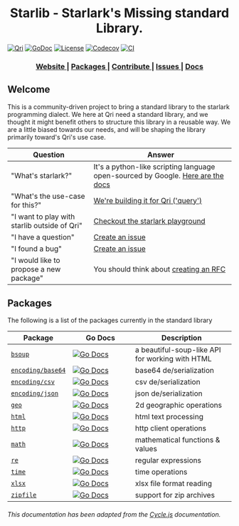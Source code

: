 <h1 align="center">Starlib - Starlark's Missing standard Library.</h1>

[![Qri](https://img.shields.io/badge/made%20by-qri-magenta.svg?style=flat-square)](https://qri.io) [![GoDoc](https://godoc.org/github.com/qri-io/starlib?status.svg)](http://godoc.org/github.com/qri-io/starlib) [![License](https://img.shields.io/github/license/qri-io/starlib.svg?style=flat-square)](./LICENSE) [![Codecov](https://img.shields.io/codecov/c/github/qri-io/starlib.svg?style=flat-square)](https://codecov.io/gh/qri-io/starlib) [![CI](https://img.shields.io/circleci/project/github/qri-io/starlib.svg?style=flat-square)](https://circleci.com/gh/qri-io/starlib)


<div align="center">
  <h3>
    <a href="https://qri.io">
      Website
    </a>
    <span> | </span>
    <a href="#packages">
      Packages
    </a>
    <span> | </span>
    <a href="https://github.com/qri-io/starlib/CONTRIBUTOR.md">
      Contribute
    </a>
    <span> | </span>
    <a href="https://github.com/qri-io/starlib/issues">
      Issues
    </a>
     <span> | </span>
    <a href="https://qri.io/docs/starlark/starlib">
      Docs
    </a>
  </h3>
</div>

<div align="center">
  <!-- Build Status -->
</div>

## Welcome

This is a community-driven project to bring a standard library to the starlark programming dialect. We here at Qri need a standard library, and we thought it might benefit others to structure this library in a reusable way. We are a little biased towards our needs, and will be shaping the library primarily toward's Qri's use case.

| Question | Answer |
|--------|-------|
| "What's starlark?" | It's a python-like scripting language open-sourced by Google. [Here are the docs](https://docs.bazel.build/versions/master/skylark/language.html) |
| "What's the use-case for this?" | [We're building it for Qri ('query')](https://qri.io) |
| "I want to play with starlib outside of Qri" | [Checkout the starlark playground](https://github.com/qri-io/skypg) |
| "I have a question" | [Create an issue](https://github.com/qri-io/starlib/issues) |
| "I found a bug" | [Create an issue](https://github.com/qri-io/starlib/issues) |
| "I would like to propose a new package" | You should think about [creating an RFC](https://github.com/qri-io/rfcs) |

## Packages

The following is a list of the packages currently in the standard library

| Package | Go Docs | Description |
|---------|---------|-------------|
| [`bsoup`](https://github.com/qri-io/starlib/tree/master/bsoup) | <img width=190/>[![Go Docs](https://godoc.org/github.com/qri-io/starlib/bsoup?status.svg)](https://godoc.org/github.com/qri-io/starlib/bsoup) |   a beautiful-soup-like API for working with HTML |
| [`encoding/base64`](https://github.com/qri-io/starlib/tree/master/encoding/base64) | <img width=190/>[![Go Docs](https://godoc.org/github.com/qri-io/starlib/encoding/base64?status.svg)](https://godoc.org/github.com/qri-io/starlib/encoding/base64) | base64 de/serialization |
| [`encoding/csv`](https://github.com/qri-io/starlib/tree/master/encoding/csv) | <img width=190/>[![Go Docs](https://godoc.org/github.com/qri-io/starlib/encoding/csv?status.svg)](https://godoc.org/github.com/qri-io/starlib/encoding/csv) | csv de/serialization |
| [`encoding/json`](https://github.com/qri-io/starlib/tree/master/encoding/json) | <img width=190/>[![Go Docs](https://godoc.org/github.com/qri-io/starlib/encoding/json?status.svg)](https://godoc.org/github.com/qri-io/starlib/encoding/json) | json de/serialization |
| [`geo`](https://github.com/qri-io/starlib/tree/master/geo) | <img width=190/>[![Go Docs](https://godoc.org/github.com/qri-io/starlib/geo?status.svg)](https://godoc.org/github.com/qri-io/starlib/geo) |  2d geographic operations |
| [`html`](https://github.com/qri-io/starlib/tree/master/html) | <img width=190/>[![Go Docs](https://godoc.org/github.com/qri-io/starlib/html?status.svg)](https://godoc.org/github.com/qri-io/starlib/html) | html text processing |
| [`http`](https://github.com/qri-io/starlib/tree/master/http) | <img width=190/>[![Go Docs](https://godoc.org/github.com/qri-io/starlib/http?status.svg)](https://godoc.org/github.com/qri-io/starlib/http) | http client operations |
| [`math`](https://github.com/qri-io/starlib/tree/master/math) | <img width=190/>[![Go Docs](https://godoc.org/github.com/qri-io/starlib/math?status.svg)](https://godoc.org/github.com/qri-io/starlib/math) | mathematical functions & values |
| [`re`](https://github.com/qri-io/starlib/tree/master/re) | <img width=190/>[![Go Docs](https://godoc.org/github.com/qri-io/starlib/re?status.svg)](https://godoc.org/github.com/qri-io/starlib/re) | regular expressions |
| [`time`](https://github.com/qri-io/starlib/tree/master/time) | <img width=190/>[![Go Docs](https://godoc.org/github.com/qri-io/starlib/time?status.svg)](https://godoc.org/github.com/qri-io/starlib/time) | time operations |
| [`xlsx`](https://github.com/qri-io/starlib/tree/master/xlsx) | <img width=190/>[![Go Docs](https://godoc.org/github.com/qri-io/starlib/xlsx?status.svg)](https://godoc.org/github.com/qri-io/starlib/xlsx) | xlsx file format reading |
| [`zipfile`](https://github.com/qri-io/starlib/tree/master/zipfile) | <img width=190/>[![Go Docs](https://godoc.org/github.com/qri-io/starlib/zipfile?status.svg)](https://godoc.org/github.com/qri-io/starlib/zipfile) | support for zip archives |

###### This documentation has been adapted from the [Cycle.js](https://github.com/cyclejs/cyclejs) documentation.